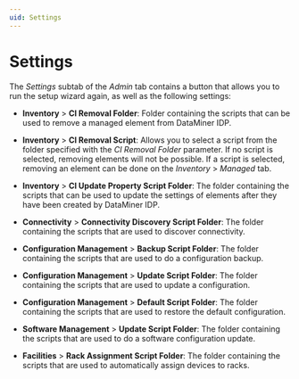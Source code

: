 ```yaml
---
uid: Settings
---
```


# Settings

The *Settings* subtab of the *Admin* tab contains a button that allows you to run the setup wizard again, as well as the following settings:

- **Inventory** > **CI Removal Folder**: Folder containing the scripts that can be used to remove a managed element from DataMiner IDP.

- **Inventory** > **CI Removal Script**: Allows you to select a script from the folder specified with the *CI Removal Folder* parameter. If no script is selected, removing elements will not be possible. If a script is selected, removing an element can be done on the *Inventory* > *Managed* tab.

- **Inventory** > **CI Update Property Script Folder**: The folder containing the scripts that can be used to update the settings of elements after they have been created by DataMiner IDP.

- **Connectivity** > **Connectivity Discovery Script Folder**: The folder containing the scripts that are used to discover connectivity.

- **Configuration Management** > **Backup Script Folder**: The folder containing the scripts that are used to do a configuration backup.

- **Configuration Management** > **Update Script Folder**: The folder containing the scripts that are used to update a configuration.

- **Configuration Management** > **Default Script Folder**: The folder containing the scripts that are used to restore the default configuration.

- **Software Management** > **Update Script Folder**: The folder containing the scripts that are used to do a software configuration update.

- **Facilities** > **Rack Assignment Script Folder**: The folder containing the scripts that are used to automatically assign devices to racks.
